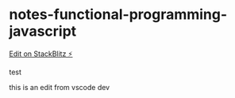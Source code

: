 # notes-functional-programming-javascript

[Edit on StackBlitz ⚡️](https://stackblitz.com/edit/notes-functional-programming-javascript)

test

this is an edit from vscode dev